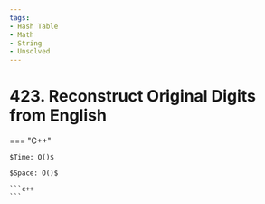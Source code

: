 ```yaml
---
tags:
- Hash Table
- Math
- String
- Unsolved
---
```



# 423. Reconstruct Original Digits from English

=== "C++"

    $Time: O()$

    $Space: O()$

    ```c++
    ```